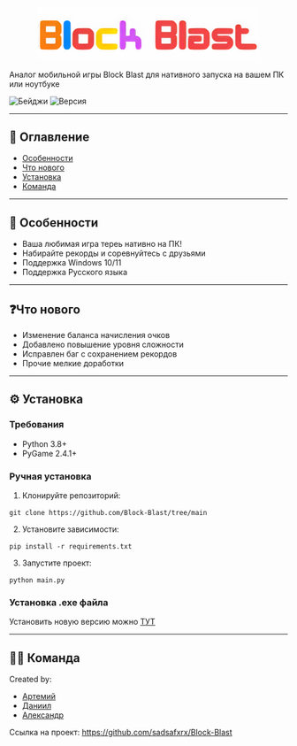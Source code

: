 <div align="center">
  <img src="./data/block-blast-logo.png" alt="Logo" width="400">
</div>



Аналог мобильной игры Block Blast для нативного запуска на вашем ПК или ноутбуке

![Бейджи](https://img.shields.io/badge/Status-WIP-yellow) 
![Версия](https://img.shields.io/badge/Версия-1.1.0-blue)

---

## 📖 Оглавление
- [Особенности](#-особенности)
- [Что нового](#что-нового)
- [Установка](#️-установка)
- [Команда](#-команда)

---

## 🌟 Особенности
- Ваша любимая игра тереь нативно на ПК!
- Набирайте рекорды и соревнуйтесь с друзьями
- Поддержка Windows 10/11
- Поддержка Русского языка

---

## ❓Что нового
- Изменение баланса начисления очков
- Добавлено повышение уровня сложности
- Исправлен баг с сохранением рекордов
- Прочие мелкие доработки

---

## ⚙️ Установка

### Требования
- Python 3.8+
- PyGame 2.4.1+

### Ручная установка
1. Клонируйте репозиторий:
```
git clone https://github.com/Block-Blast/tree/main
```
2. Установите зависимости:
```
pip install -r requirements.txt
```
3. Запустите проект:
```
python main.py
```
### Установка .exe файла

Установить новую версию можно [ТУТ](https://github.com/sadsafxrx/Block-Blast/releases)

---

## 👨‍💻 Команда
Created by:
- [Артемий](https://github.com/vazart-dude)
- [Даниил](https://github.com/sadsafxrx)
- [Александр](https://github.com/flyrey3)

Ссылка на проект: https://github.com/sadsafxrx/Block-Blast
